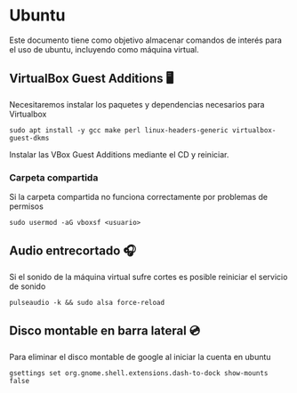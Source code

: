 # Ubuntu

Este documento tiene como objetivo almacenar comandos de interés para el uso de ubuntu, incluyendo como máquina virtual.

## VirtualBox Guest Additions 🖥

Necesitaremos instalar los paquetes y dependencias necesarios para Virtualbox

```terminal
sudo apt install -y gcc make perl linux-headers-generic virtualbox-guest-dkms
```

Instalar las VBox Guest Additions mediante el CD y reiniciar.

### Carpeta compartida

Si la carpeta compartida no funciona correctamente por problemas de permisos

```terminal
sudo usermod -aG vboxsf <usuario>
```

## Audio entrecortado 🎧

Si el sonido de la máquina virtual sufre cortes es posible reiniciar el servicio de sonido

```terminal
pulseaudio -k && sudo alsa force-reload
```

## Disco montable en barra lateral 💿

Para eliminar el disco montable de google al iniciar la cuenta en ubuntu

```terminal
gsettings set org.gnome.shell.extensions.dash-to-dock show-mounts false
```
